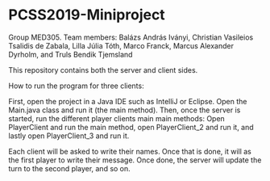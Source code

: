 # PCSS2019-Miniproject
Group MED305. Team members:
Balázs András Iványi,
Christian Vasileios Tsalidis de Zabala, 
Lilla Júlia Tóth, Marco Franck, 
Marcus Alexander Dyrholm, and 
Truls Bendik Tjemsland

This repository contains both the server and client sides.

How to run the program for three clients:

First, open the project in a Java IDE such as IntelliJ or Eclipse.
Open the Main.java class and run it (the main method).
Then, once the server is started, run the different player clients main main methods:
Open PlayerClient and run the main method, open PlayerClient_2 and run it, and lastly open PlayerClient_3 and run it.

Each client will be asked to write their names. Once that is done, it will as the first player to write their message.
Once done, the server will update the turn to the second player, and so on.
